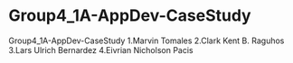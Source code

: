 # Group4_1A-AppDev-CaseStudy
Group4_1A-AppDev-CaseStudy
1.Marvin Tomales
2.Clark Kent B. Raguhos
3.Lars Ulrich Bernardez 
4.Eivrian Nicholson Pacis 
